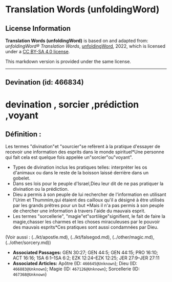 # Translation Words (unfoldingWord)

## License Information

**Translation Words (unfoldingWord)** is based on and adapted from: _unfoldingWord® Translation Words_, [unfoldingWord](https://unfoldingword.org/utw), 2022, which is licensed under a [CC BY-SA 4.0 license](https://creativecommons.org/licenses/by-sa/4.0/legalcode.en).

This markdown version is provided under the same license.



--------------------------------

## Devination (id: 466834)

devination , sorcier ,prédiction ,voyant
========================================

Définition :
------------

Les termes "divination"et "sourcier"se refèrent à la pratique d'essayer de recevoir une information des esprits dans le monde spirituel\*Une personne qui fait cela est quelque fois appelée un"sorcier"ou"voyant".

* Types de divination inclus les pratiques telles: interpréter les os d'animaux ou dans le reste de la boisson laissé derrière dans un gobelet.
* Dans ses lois pour le peuple d'Israel,Dieu leur dit de ne pas pratiquer la divination ou la prédiction.
* Dieu a permis à son peuple de lui rechercher de l'information en utilisant l'Urim et Thummim,qui étaient des cailloux qu'il a désigné à être utilisés par les grands prêtres pour un but \*Mais il n'a pas permis à son peuple de chercher une information à travers l'aide du mauvais esprit.
* Les termes "sorcellerie", "magie"et"sortilège"signifient, le fait de faire la magie,chasser les charmes et les choses miraculeuses par le pouvoir des mauvais esprits\*Ces pratiques sont aussi condamnées par Dieu.

(Voir aussi : (../kt/apostle.md), (../kt/falsegod.md), (../other/magic.md), (../other/sorcery.md))

* **Associated Passages:** GEN 30:27; GEN 44:5; GEN 44:15; PRO 16:10; ACT 16:16; 1SA 6:1–1SA 6:2; EZK 12:24–EZK 12:25; JER 27:9–JER 27:11
* **Associated Articles:** Apôtre (ID: `466645@Unknown`); Dieu (ID: `466883@Unknown`); Magie (ID: `467126@Unknown`); Sorcellerie (ID: `467368@Unknown`)

